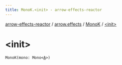 ```yaml
---
title: MonoK.<init> - arrow-effects-reactor
---
```


[arrow-effects-reactor](../../index.html) / [arrow.effects](../index.html) / [MonoK](index.html) / [&lt;init&gt;](./-init-.html)

# &lt;init&gt;

`MonoK(mono: Mono<`[`A`](index.html#A)`>)`